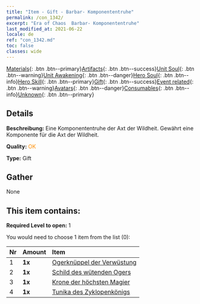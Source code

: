 ```yaml
---
title: "Item - Gift - Barbar- Komponententruhe"
permalink: /con_1342/
excerpt: "Era of Chaos  Barbar- Komponententruhe"
last_modified_at: 2021-06-22
locale: de
ref: "con_1342.md"
toc: false
classes: wide
---
```

 [Materials](/ItemsDE/){: .btn .btn--primary}[Artifacts](/ItemsDE/Artifacts/){: .btn .btn--success}[Unit Soul](/ItemsDE/UnitSoul/){: .btn .btn--warning}[Unit Awakening](/ItemsDE/UnitAwakening/){: .btn .btn--danger}[Hero Soul](/ItemsDE/HeroSoul/){: .btn .btn--info}[Hero Skill](/ItemsDE/HeroSkill/){: .btn .btn--primary}[Gift](/ItemsDE/Gift/){: .btn .btn--success}[Event related](/ItemsDE/Events/){: .btn .btn--warning}[Avatars](/ItemsDE/Avatars/){: .btn .btn--danger}[Consumables](/ItemsDE/Consumables/){: .btn .btn--info}[Unknown](/ItemsDE/Unknown/){: .btn .btn--primary}

## Details
 **Beschreibung:** Eine Komponententruhe der Axt der Wildheit. Gewährt eine Komponente für die Axt der Wildheit.

 **Quality:** <span style="color: #FF8C00">OK</span>

 **Type:** Gift

## Gather

  None

## This item contains:

 **Required Level to open:** 1

 You would need to choose 1 item from the list (0):

  | Nr | Amount |     Item    |
  |:---|:-------|:------------|
  | 1 |  **1x** | [Ogerknüppel der Verwüstung](/ItemsDE/art_125/) |  | 
  | 2 |  **1x** | [Schild des wütenden Ogers](/ItemsDE/art_126/) |  | 
  | 3 |  **1x** | [Krone der höchsten Magier](/ItemsDE/art_127/) |  | 
  | 4 |  **1x** | [Tunika des Zyklopenkönigs](/ItemsDE/art_128/) |  | 
